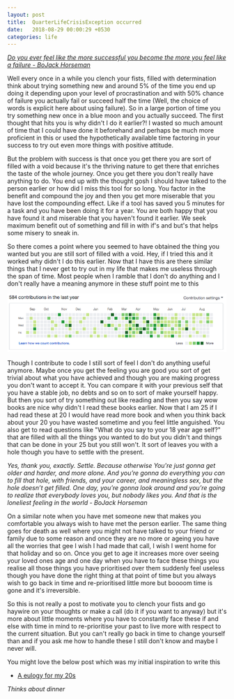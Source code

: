```yaml
---
layout: post
title:  QuarterLifeCrisisException occurred
date:   2018-08-29 00:00:29 +0530
categories: life
---
```


_[Do you ever feel like the more successful you become the more you feel like a failure - BoJack Horseman](https://twitter.com/BoJackHorseman/status/1026966217612042240)_

Well every once in a while you clench your fists, filled with determination think about trying something new and around 5% of the time you end up doing it depending upon your level of procrastination and with 50% chance of failure you actually fail or succeed half the time (Well, the choice of words is explicit here about using failure). So in a large portion of time you try something new once in a blue moon and you actually succeed. The first thought that hits you is why didn't I do it earlier?! I wasted so much amount of time that I could have done it beforehand and perhaps be much more proficient in this or used the hypothetically available time factoring in your success to try out even more things with positive attitude.

But the problem with success is that once you get there you are sort of filled with a void because it's the thriving nature to get there that enriches the taste of the whole journey. Once you get there you don't really have anything to do. You end up with the thought gosh I should have talked to the person earlier or how did I miss this tool for so long. You factor in the benefit and compound the joy and then you get more miserable that you have lost the compounding effect. Like if a tool has saved you 5 minutes for a task and you have been doing it for a year. You are both happy that you have found it and miserable that you haven't found it earlier. We seek maximum benefit out of something and fill in with if's and but's that helps some misery to sneak in.

So there comes a point where you seemed to have obtained the thing you wanted but you are still sort of filled with a void. Hey, if I tried this and it worked why didn't I do this earlier. Now that I have this are there similar things that I never get to try out in my life that makes me useless through the span of time. Most people when I ramble that I don't do anything and I don't really have a meaning anymore in these stuff point me to this

![Github](/images/github.png)

Though I contribute to code I still sort of feel I don't do anything useful anymore. Maybe once you get the feeling you are good you sort of get trivial about what you have achieved and though you are making progress you don't want to accept it. You can compare it with your previous self that you have a stable job, no debts and so on to sort of make yourself happy. But then you sort of try something out like reading and then you say wow books are nice why didn't I read these books earlier. Now that I am 25 if I had read these at 20 I would have read more book and when you think back about your 20 you have wasted sometime and you feel little anguished. You also get to read questions like "What do you say to your 18 year age self?" that are filled with all the things you wanted to do but you didn't and things that can be done in your 25 but you still won't. It sort of leaves you with a hole though you have to settle with the present.

_Yes, thank you, exactly. Settle. Because otherwise You're just gonna get older and harder, and more alone. And you’re gonna do everything you can to fill that hole, with friends, and your career, and meaningless sex, but the hole doesn’t get filled. One day, you’re gonna look around and you’re going to realize that everybody loves you, but nobody likes you. And that is the loneliest feeling in the world - BoJack Horseman_

On a similar note when you have met someone new that makes you comfortable you always wish to have met the person earlier. The same thing goes for death as well where you might not have talked to your friend or family due to some reason and once they are no more or ageing you have all the worries that gee I wish I had made that call, I wish I went home for that holiday and so on. Once you get to age it increases more over seeing your loved ones age and one day when you have to face these things you realise all those things you have prioritised over them suddenly feel useless though you have done the right thing at that point of time but you always wish to go back in time and re-prioritised little more but boooom time is gone and it's irreversible.

So this is not really a post to motivate you to clench your fists and go haywire on your thoughts or make a call (do it if you want to anyway) but it's more about little moments where you have to constantly face these if and else with time in mind to re-prioritise your past to live more with respect to the current situation. But you can't really go back in time to change yourself than and if you ask me how to handle these I still don't know and maybe I never will.

You might love the below post which was my initial inspiration to write this

* [A eulogy for my 20s](https://words.steveklabnik.com/a-eulogy-for-my-20s)

_Thinks about dinner_